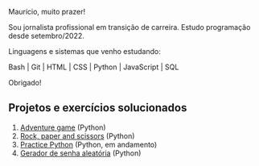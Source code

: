 Maurício, muito prazer!

Sou jornalista profissional em transição de carreira. Estudo programação desde setembro/2022.

Linguagens e sistemas que venho estudando:

Bash | Git | HTML | CSS | Python | JavaScript | SQL

Obrigado!

## Projetos e exercícios solucionados

1. [Adventure game](https://github.com/osouza500/adventure_game) (Python)
2. [Rock, paper and scissors](https://github.com/osouza500/rock-paper-scissors) (Python)
3. [Practice Python](https://github.com/osouza500/practice-python) (Python, em andamento)
4. [Gerador de senha aleatória](https://github.com/osouza500/gerador_senha) (Python)


